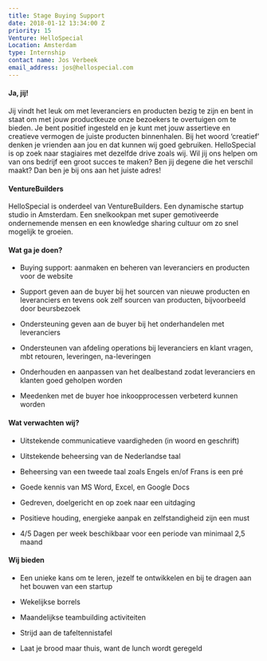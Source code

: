 ```yaml
---
title: Stage Buying Support
date: 2018-01-12 13:34:00 Z
priority: 15
Venture: HelloSpecial
Location: Amsterdam
type: Internship
contact name: Jos Verbeek
email_address: jos@hellospecial.com
---
```


#### Ja, jij!

Jij vindt het leuk om met leveranciers en producten bezig te zijn en bent in staat om met jouw productkeuze onze bezoekers te overtuigen om te bieden. Je bent positief ingesteld en je kunt met jouw assertieve en creatieve vermogen de juiste producten binnenhalen. Bij het woord ‘creatief’ denken je vrienden aan jou en dat kunnen wij goed gebruiken.
HelloSpecial is op zoek naar stagiaires met dezelfde drive zoals wij. Wil jij ons helpen om van ons bedrijf een groot succes te maken? Ben jij degene die het verschil maakt? Dan ben je bij ons aan het juiste adres!

#### VentureBuilders

HelloSpecial is onderdeel van VentureBuilders. Een dynamische startup studio in Amsterdam. Een snelkookpan met super gemotiveerde ondernemende mensen en een knowledge sharing cultuur om zo snel mogelijk te groeien.

#### Wat ga je doen?

* Buying support: aanmaken en beheren van leveranciers en producten voor de website

* Support geven aan de buyer bij het sourcen van nieuwe producten en leveranciers en tevens ook zelf sourcen van producten, bijvoorbeeld door beursbezoek

* Ondersteuning geven aan de buyer bij het onderhandelen met leveranciers

* Ondersteunen van afdeling operations bij leveranciers en klant vragen, mbt retouren, leveringen, na-leveringen

* Onderhouden en aanpassen van het dealbestand zodat leveranciers en klanten goed geholpen worden

* Meedenken met de buyer hoe inkoopprocessen verbeterd kunnen worden

#### Wat verwachten wij?

* Uitstekende communicatieve vaardigheden (in woord en geschrift)

* Uitstekende beheersing van de Nederlandse taal

* Beheersing van een tweede taal zoals Engels en/of Frans is een pré

* Goede kennis van MS Word, Excel, en Google Docs

* Gedreven, doelgericht en op zoek naar een uitdaging

* Positieve houding, energieke aanpak en zelfstandigheid zijn een must

* 4/5 Dagen per week beschikbaar voor een periode van minimaal 2,5 maand

#### Wij bieden

* Een unieke kans om te leren, jezelf te ontwikkelen en bij te dragen aan het bouwen van een startup

* Wekelijkse borrels

* Maandelijkse teambuilding activiteiten

* Strijd aan de tafeltennistafel

* Laat je brood maar thuis, want de lunch wordt geregeld